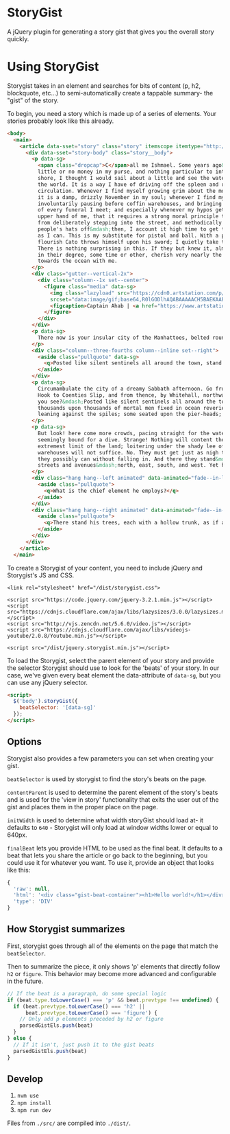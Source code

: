 # StoryGist
A jQuery plugin for generating a story gist that gives you the overall story quickly.

# Using StoryGist
Storygist takes in an element and searches for bits of content (p, h2, blockquote, etc...) to semi-automatically create a tappable summary- the "gist" of the story.

To begin, you need a story which is made up of a series of elements. Your stories probably look like this already.

```html
<body>
  <main>
    <article data-sset="story" class="story" itemscope itemtype="http://schema.org/NewsArticle">
      <div data-sset="story-body" class="story__body">
        <p data-sg>
          <span class="dropcap">C</span>all me Ishmael. Some years ago&mdash;never mind how long precisely&mdash;having
          little or no money in my purse, and nothing particular to interest me on
          shore, I thought I would sail about a little and see the watery part of
          the world. It is a way I have of driving off the spleen and regulating the
          circulation. Whenever I find myself growing grim about the mouth; whenever
          it is a damp, drizzly November in my soul; whenever I find myself
          involuntarily pausing before coffin warehouses, and bringing up the rear
          of every funeral I meet; and especially whenever my hypos get such an
          upper hand of me, that it requires a strong moral principle to prevent me
          from deliberately stepping into the street, and methodically knocking
          people's hats off&mdash;then, I account it high time to get to sea as soon
          as I can. This is my substitute for pistol and ball. With a philosophical
          flourish Cato throws himself upon his sword; I quietly take to the ship.
          There is nothing surprising in this. If they but knew it, almost all men
          in their degree, some time or other, cherish very nearly the same feelings
          towards the ocean with me.
        </p>
        <div class="gutter--vertical-2x">
          <div class="column--1x set--center">
            <figure class="media" data-sg>
              <img class="lazyload" src="https://cdn0.artstation.com/p/assets/images/images/001/211/240/large/carlos-caminha-mobydick-ahab.jpg?1442278402" data-srcset="https://cdn0.artstation.com/p/assets/images/images/001/211/240/large/carlos-caminha-mobydick-ahab.jpg?1442278402"
              srcset="data:image/gif;base64,R0lGODlhAQABAAAAACH5BAEKAAEALAAAAAABAAEAAAICTAEAOw==" alt="Alt Text">
              <figcaption>Captain Ahab | <a href="https://www.artstation.com/artwork/98doQ">Carlos Caminha</a></figcaption>
            </figure>
          </div>
        </div>
        <p data-sg>
          There now is your insular city of the Manhattoes, belted round by wharves as Indian isles by coral reefs&mdash;commerce surrounds it with her surf. Right and left, the streets take you waterward. Its extreme downtown is the battery, where that noble mole is washed by waves, and cooled by breezes, which a few hours previous were out of sight of land. Look at the crowds of water-gazers there.
        </p>
        <div class="column--three-fourths column--inline set--right">
          <aside class="pullquote" data-sg>
            <q>Posted like silent sentinels all around the town, stand thousands upon thousands of mortal men fixed in ocean reveries.</q>
          </aside>
        </div>
        <p data-sg>
          Circumambulate the city of a dreamy Sabbath afternoon. Go from Corlears
          Hook to Coenties Slip, and from thence, by Whitehall, northward. What do
          you see?&mdash;Posted like silent sentinels all around the town, stand
          thousands upon thousands of mortal men fixed in ocean reveries. Some
          leaning against the spiles; some seated upon the pier-heads; some looking over the bulwarks of ships from China; some high aloft in the rigging, as if striving to get a still better seaward peep. But these are all landsmen; of week days pent up in lath and plaster&mdash;tied to counters, nailed to benches, clinched to desks. How then is this? Are the green fields gone? What do they here?
        </p>
        <p data-sg>
          But look! here come more crowds, pacing straight for the water, and
          seemingly bound for a dive. Strange! Nothing will content them but the
          extremest limit of the land; loitering under the shady lee of yonder
          warehouses will not suffice. No. They must get just as nigh the water as
          they possibly can without falling in. And there they stand&mdash;miles of them&mdash;leagues. Inlanders all, they come from lanes and alleys,
          streets and avenues&mdash;north, east, south, and west. Yet here they all unite. Tell me, does the magnetic virtue of the needles of the compasses of all those ships attract them thither?
        </p>
        <div class="hang hang--left animated" data-animated="fade--in-left">
          <aside class="pullquote">
            <q>What is the chief element he employs?</q>
          </aside>
        </div>
        <div class="hang hang--right animated" data-animated="fade--in-right">
          <aside class="pullquote">
            <q>There stand his trees, each with a hollow trunk, as if a hermit and a crucifix were within; and here sleeps his meadow, and there sleep his cattle; and up from yonder cottage goes a sleepy smoke.</q>
          </aside>
        </div>
      </div>
    </article>
  </main>
```

To create a Storygist of your content, you need to include jQuery and Storygist's JS and CSS.

```
<link rel="stylesheet" href="/dist/storygist.css">

<script src="https://code.jquery.com/jquery-3.2.1.min.js"></script>
<script src="https://cdnjs.cloudflare.com/ajax/libs/lazysizes/3.0.0/lazysizes.min.js"></script>
<script src="http://vjs.zencdn.net/5.6.0/video.js"></script>
<script src="https://cdnjs.cloudflare.com/ajax/libs/videojs-youtube/2.0.8/Youtube.min.js"></script>

<script src="/dist/jquery.storygist.min.js"></script>
```

To load the Storygist, select the parent element of your story and provide the selector Storygist should use to look for the 'beats' of your story. In our case, we've given every beat element the data-attribute of `data-sg`, but you can use any jQuery selector.

```html
<script>
  $('body').storyGist({
    beatSelector: '[data-sg]'
  });
</script>
```

## Options
Storygist also provides a few parameters you can set when creating your gist.

`beatSelector` is used by storygist to find the story's beats on the page.

`contentParent` is used to determine the parent element of the story's beats and is used for the 'view in story' functionality that exits the user out of the gist and places them in the proper place on the page.

`initWidth` is used to determine what width storyGist should load at- it defaults to `640` - Storygist will only load at window widths lower or equal to 640px.

`finalBeat` lets you provide HTML to be used as the final beat. It defaults to a beat that lets you share the article or go back to the beginning, but you could use it for whatever you want. To use it, provide an object that looks like this:

```js
{
  'raw': null,
  'html': '<div class="gist-beat-container"><h1>Hello world!</h1></div>',
  'type': 'DIV'
}
```

## How Storygist summarizes
First, storygist goes through all of the elements on the page that match the `beatSelector`.

Then to summarize the piece, it only shows 'p' elements that directly follow `h2` or `figure`. This behavior may become more advanced and configurable in the future.

```js
// If the beat is a paragraph, do some special logic
if (beat.type.toLowerCase() === 'p' && beat.prevtype !== undefined) {
  if (beat.prevtype.toLowerCase() === 'h2' ||
      beat.prevtype.toLowerCase() === 'figure') {
    // Only add p elements preceded by h2 or figure
    parsedGistEls.push(beat)
  }
} else {
  // If it isn't, just push it to the gist beats
  parsedGistEls.push(beat)
}
```

## Develop

1. `nvm use`
2. `npm install`
3. `npm run dev`

Files from `./src/` are compiled into `./dist/`.

